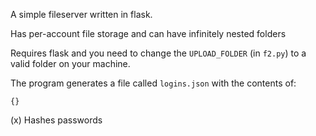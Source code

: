 A simple fileserver written in flask. 

Has per-account file storage and can have infinitely nested folders

Requires flask and you need to change the `UPLOAD_FOLDER` (in `f2.py`) to a valid folder on your machine.

The program generates a file called `logins.json` with the contents of:
```
{}
```
(x) Hashes passwords